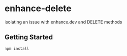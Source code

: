 # enhance-delete

isolating an issue with enhance.dev and DELETE methods

## Getting Started

```bash
npm install
```

